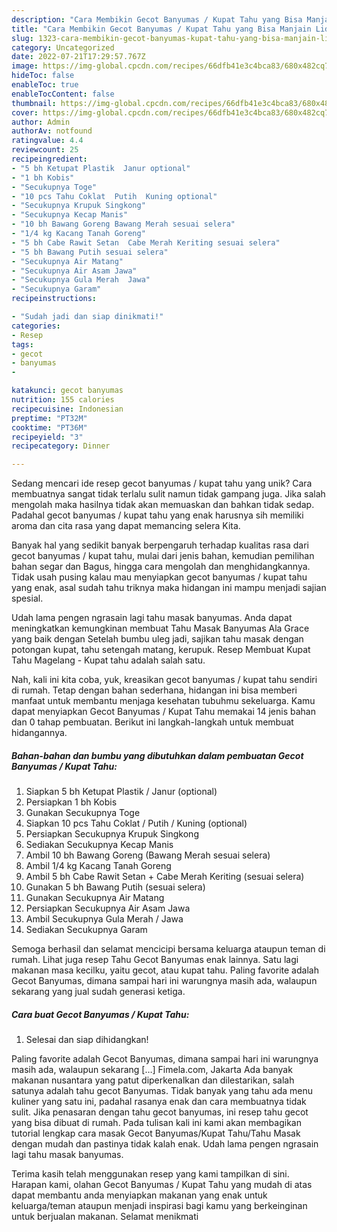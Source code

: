 ```yaml
---
description: "Cara Membikin Gecot Banyumas / Kupat Tahu yang Bisa Manjain Lidah"
title: "Cara Membikin Gecot Banyumas / Kupat Tahu yang Bisa Manjain Lidah"
slug: 1323-cara-membikin-gecot-banyumas-kupat-tahu-yang-bisa-manjain-lidah
category: Uncategorized
date: 2022-07-21T17:29:57.767Z
image: https://img-global.cpcdn.com/recipes/66dfb41e3c4bca83/680x482cq70/gecot-banyumas-kupat-tahu-foto-resep-utama.jpg
hideToc: false
enableToc: true
enableTocContent: false
thumbnail: https://img-global.cpcdn.com/recipes/66dfb41e3c4bca83/680x482cq70/gecot-banyumas-kupat-tahu-foto-resep-utama.jpg
cover: https://img-global.cpcdn.com/recipes/66dfb41e3c4bca83/680x482cq70/gecot-banyumas-kupat-tahu-foto-resep-utama.jpg
author: Admin
authorAv: notfound
ratingvalue: 4.4
reviewcount: 25
recipeingredient:
- "5 bh Ketupat Plastik  Janur optional"
- "1 bh Kobis"
- "Secukupnya Toge"
- "10 pcs Tahu Coklat  Putih  Kuning optional"
- "Secukupnya Krupuk Singkong"
- "Secukupnya Kecap Manis"
- "10 bh Bawang Goreng Bawang Merah sesuai selera"
- "1/4 kg Kacang Tanah Goreng"
- "5 bh Cabe Rawit Setan  Cabe Merah Keriting sesuai selera"
- "5 bh Bawang Putih sesuai selera"
- "Secukupnya Air Matang"
- "Secukupnya Air Asam Jawa"
- "Secukupnya Gula Merah  Jawa"
- "Secukupnya Garam"
recipeinstructions:

- "Sudah jadi dan siap dinikmati!"
categories:
- Resep
tags:
- gecot
- banyumas
- 

katakunci: gecot banyumas  
nutrition: 155 calories
recipecuisine: Indonesian
preptime: "PT32M"
cooktime: "PT36M"
recipeyield: "3"
recipecategory: Dinner

---
```





Sedang mencari ide resep gecot banyumas / kupat tahu yang unik? Cara membuatnya sangat tidak terlalu sulit namun tidak gampang juga. Jika salah mengolah maka hasilnya tidak akan memuaskan dan bahkan tidak sedap. Padahal gecot banyumas / kupat tahu yang enak harusnya sih memiliki aroma dan cita rasa yang dapat memancing selera Kita.





Banyak hal yang sedikit banyak berpengaruh terhadap kualitas rasa dari gecot banyumas / kupat tahu, mulai dari jenis bahan, kemudian pemilihan bahan segar dan Bagus, hingga cara mengolah dan menghidangkannya. Tidak usah pusing kalau mau menyiapkan gecot banyumas / kupat tahu yang enak,      asal sudah tahu triknya maka hidangan ini mampu menjadi sajian spesial.














Udah lama pengen ngrasain lagi tahu masak banyumas. Anda dapat meningkatkan kemungkinan membuat Tahu Masak Banyumas Ala Grace yang baik dengan Setelah bumbu uleg jadi, sajikan tahu masak dengan potongan kupat, tahu setengah matang, kerupuk. Resep Membuat Kupat Tahu Magelang - Kupat tahu adalah salah satu.






Nah, kali ini kita coba, yuk, kreasikan gecot banyumas / kupat tahu sendiri di rumah. Tetap dengan bahan sederhana, hidangan ini bisa memberi manfaat untuk membantu menjaga kesehatan tubuhmu sekeluarga. Kamu dapat menyiapkan Gecot Banyumas / Kupat Tahu memakai 14 jenis bahan dan 0 tahap pembuatan. Berikut ini langkah-langkah untuk membuat hidangannya.

<!--inarticleads1-->

##### Bahan-bahan dan bumbu yang dibutuhkan dalam pembuatan Gecot Banyumas / Kupat Tahu:

1. Siapkan 5 bh Ketupat Plastik / Janur (optional)
1. Persiapkan 1 bh Kobis
1. Gunakan Secukupnya Toge
1. Siapkan 10 pcs Tahu Coklat / Putih / Kuning (optional)
1. Persiapkan Secukupnya Krupuk Singkong
1. Sediakan Secukupnya Kecap Manis
1. Ambil 10 bh Bawang Goreng (Bawang Merah sesuai selera)
1. Ambil 1/4 kg Kacang Tanah Goreng
1. Ambil 5 bh Cabe Rawit Setan + Cabe Merah Keriting (sesuai selera)
1. Gunakan 5 bh Bawang Putih (sesuai selera)
1. Gunakan Secukupnya Air Matang
1. Persiapkan Secukupnya Air Asam Jawa
1. Ambil Secukupnya Gula Merah / Jawa
1. Sediakan Secukupnya Garam


Semoga berhasil dan selamat mencicipi bersama keluarga ataupun teman di rumah. Lihat juga resep Tahu Gecot Banyumas enak lainnya. Satu lagi makanan masa kecilku, yaitu gecot, atau kupat tahu. Paling favorite adalah Gecot Banyumas, dimana sampai hari ini warungnya masih ada, walaupun sekarang yang jual sudah generasi ketiga. 

<!--inarticleads2-->

##### Cara buat Gecot Banyumas / Kupat Tahu:


1. Selesai dan siap dihidangkan!

Paling favorite adalah Gecot Banyumas, dimana sampai hari ini warungnya masih ada, walaupun sekarang […] Fimela.com, Jakarta Ada banyak makanan nusantara yang patut diperkenalkan dan dilestarikan, salah satunya adalah tahu gecot Banyumas. Tidak banyak yang tahu ada menu kuliner yang satu ini, padahal rasanya enak dan cara membuatnya tidak sulit. Jika penasaran dengan tahu gecot banyumas, ini resep tahu gecot yang bisa dibuat di rumah. Pada tulisan kali ini kami akan membagikan tutorial lengkap cara masak Gecot Banyumas/Kupat Tahu/Tahu Masak dengan mudah dan pastinya tidak kalah enak. Udah lama pengen ngrasain lagi tahu masak banyumas. 

Terima kasih telah menggunakan resep yang kami tampilkan di sini. Harapan kami, olahan Gecot Banyumas / Kupat Tahu yang mudah di atas dapat membantu anda menyiapkan makanan yang enak untuk keluarga/teman ataupun menjadi inspirasi bagi kamu yang berkeinginan untuk berjualan makanan. Selamat menikmati
